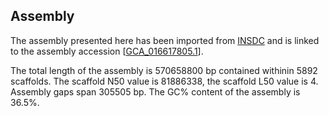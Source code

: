 **Assembly**
--------

The assembly presented here has been imported from [INSDC](http://www.insdc.org) and is linked to the assembly accession [[GCA\_016617805.1](http://www.ebi.ac.uk/ena/data/view/GCA_016617805.1)].

The total length of the assembly is 570658800 bp contained withinin 5892 scaffolds.
The scaffold N50 value is 81886338, the scaffold L50 value is 4.
Assembly gaps span 305505 bp. The GC% content of the assembly is 36.5%.
